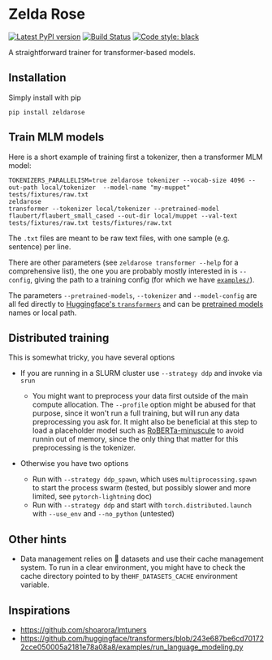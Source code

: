 Zelda Rose
==========

[![Latest PyPI version](https://img.shields.io/pypi/v/zeldarose.svg)](https://pypi.org/project/zeldarose)
[![Build Status](https://github.com/LoicGrobol/zeldarose/actions/workflows/ci.yml/badge.svg)](https://github.com/LoicGrobol/zeldarose/actions?query=workflow%3ACI)
[![Code style: black](https://img.shields.io/badge/code%20style-black-000000.svg)](https://github.com/psf/black)

A straightforward trainer for transformer-based models.

## Installation

Simply install with pip

```console
pip install zeldarose
```

## Train MLM models

Here is a short example of training first a tokenizer, then a transformer MLM model:

```console
TOKENIZERS_PARALLELISM=true zeldarose tokenizer --vocab-size 4096 --out-path local/tokenizer  --model-name "my-muppet" tests/fixtures/raw.txt
zeldarose 
transformer --tokenizer local/tokenizer --pretrained-model flaubert/flaubert_small_cased --out-dir local/muppet --val-text tests/fixtures/raw.txt tests/fixtures/raw.txt
```

The `.txt` files are meant to be raw text files, with one sample (e.g. sentence) per line.

There are other parameters (see `zeldarose transformer --help` for a comprehensive list), the one
you are probably mostly interested in is `--config`, giving the path to a training config (for which
we have [`examples/`](examples)).

The parameters `--pretrained-models`, `--tokenizer` and `--model-config` are all fed directly to
[Huggingface's `transformers`](https://huggingface.co/transformers) and can be [pretrained
models](https://huggingface.co/transformers/pretrained_models.html) names or local path.


## Distributed training

This is somewhat tricky, you have several options

- If you are running in a SLURM cluster use `--strategy ddp` and invoke via `srun`
  - You might want to preprocess your data first outside of the main compute allocation. The
    `--profile` option might be abused for that purpose, since it won't run a full training, but
    will run any data preprocessing you ask for. It might also be beneficial at this step to load a
    placeholder model such as
    [RoBERTa-minuscule](https://huggingface.co/lgrobol/roberta-minuscule/tree/main) to avoid runnin
    out of memory, since the only thing that matter for this preprocessing is the tokenizer.
- Otherwise you have two options

  - Run with `--strategy ddp_spawn`, which uses `multiprocessing.spawn` to start the process
    swarm (tested, but possibly slower and more limited, see `pytorch-lightning` doc)
  - Run with `--strategy ddp` and start with `torch.distributed.launch` with `--use_env` and
    `--no_python` (untested)

## Other hints

- Data management relies on 🤗 datasets and use their cache management system. To run in a clear
  environment, you might have to check the cache directory pointed to by the`HF_DATASETS_CACHE`
  environment variable.

## Inspirations

- <https://github.com/shoarora/lmtuners>
- <https://github.com/huggingface/transformers/blob/243e687be6cd701722cce050005a2181e78a08a8/examples/run_language_modeling.py>
